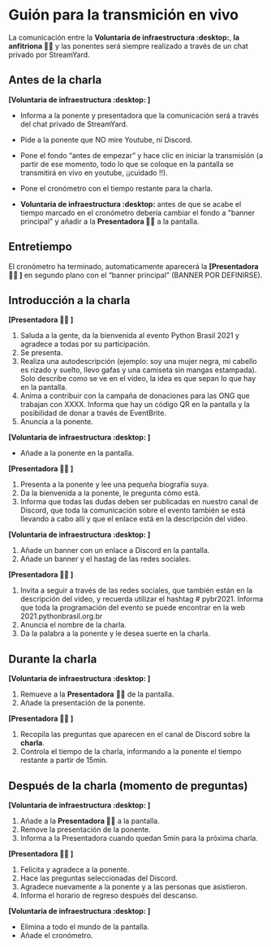# Guión para la transmición en vivo

La comunicación entre la **Voluntaria de infraestructura :desktop:**, **la anfitriona :woman_juggling:** y las ponentes será siempre realizado a través de un chat privado por StreamYard.

## Antes de la charla

**[Voluntaria de infraestructura :desktop: ]**

- Informa a la ponente y presentadora que la comunicación será a través del chat privado de StreamYard.
- Pide a la ponente que NO mire Youtube, ni Discord.
- Pone el fondo “antes de empezar” y hace clic en iniciar la transmisión (a partir de ese momento, todo lo que se coloque en la pantalla se transmitirá en vivo en youtube, ¡¡cuidado !!).
- Pone el cronómetro con el tiempo restante para la charla.

- **Voluntaria de infraestructura :desktop:** antes de que se acabe el tiempo marcado en el cronómetro debería cambiar el fondo a "banner principal" y añadir a la **Presentadora :woman_juggling:** a la pantalla.

## Entretiempo
El cronómetro ha terminado, automaticamente aparecerá la **[Presentadora :woman_juggling: ]** en segundo plano con el “banner principal” (BANNER POR DEFINIRSE).

## Introducción a la charla

**[Presentadora :woman_juggling: ]**
1. Saluda a la gente, da la bienvenida al evento Python Brasil 2021 y agradece a todas por su participación. 
2. Se presenta.
3. Realiza una autodescripción (ejemplo: soy una mujer negra, mi cabello es rizado y suelto, llevo gafas y una camiseta sin mangas estampada). Solo describe como se ve en el video, la idea es que sepan lo que hay en la pantalla.
4. Anima a contribuir con la campaña de donaciones para las ONG que trabajan con XXXX. Informa que hay un código QR en la pantalla y la posibilidad de donar a través de EventBrite.
5. Anuncia a la ponente.

**[Voluntaria de infraestructura :desktop: ]**
- Añade a la ponente en la pantalla.

**[Presentadora :woman_juggling: ]**

1. Presenta a la ponente y lee una pequeña biografía suya.
2. Da la bienvenida a la ponente, le pregunta cómo está.
3. Informa que todas las dudas deben ser publicadas en nuestro canal de Discord, que toda la comunicación sobre el evento también se está llevando a cabo allí y que el enlace está en la descripción del video.

**[Voluntaria de infraestructura :desktop: ]**
1. Añade un banner con un enlace a Discord en la pantalla.
2. Añade un banner y el hastag de las redes sociales.

**[Presentadora :woman_juggling: ]**
1. Invita a seguir a través de las redes sociales, que también están en la descripción del video, y recuerda utilizar el hashtag # pybr2021.
Informa que toda la programación del evento se puede encontrar en la web 2021.pythonbrasil.org.br
2. Anuncia el nombre de la charla.
3. Da la palabra a la ponente y le desea suerte en la charla.

## Durante la charla

**[Voluntaria de infraestructura :desktop: ]**
1. Remueve a la **Presentadora** :woman_juggling: de la pantalla.
2. Añade la presentación de la ponente.

**[Presentadora :woman_juggling: ]**
1. Recopila las preguntas que aparecen en el canal de Discord sobre la **charla**.
2. Controla el tiempo de la charla, informando a la ponente el tiempo restante a partir de 15min.

## Después de la charla (momento de preguntas)

**[Voluntaria de infraestructura :desktop: ]**
1. Añade a la **Presentadora :woman_juggling:** a la pantalla.
2. Remove la presentación de la ponente.
3. Informa a la Presentadora cuando quedan 5min para la próxima charla.

**[Presentadora :woman_juggling: ]**
1. Felicita y agradece a la ponente. 
2. Hace las preguntas seleccionadas del Discord.
3. Agradece nuevamente a la ponente y a las personas que asistieron.
4. Informa el horario de regreso después del descanso.
   
**[Voluntaria de infraestructura :desktop: ]**  
- Elimina a todo el mundo de la pantalla.
- Añade el cronómetro.